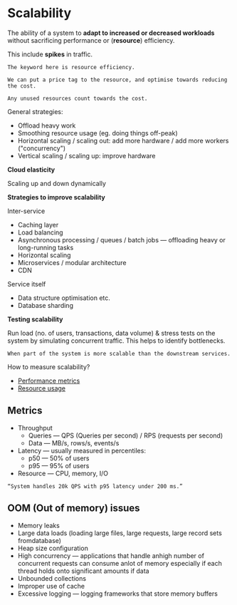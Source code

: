 # Scalability

The ability of a system to **adapt to increased or decreased workloads** without sacrificing performance or (**resource**) efficiency.

This include **spikes** in traffic.

~~~admonish note
The keyword here is resource efficiency.

We can put a price tag to the resource, and optimise towards reducing the cost.

Any unused resources count towards the cost.
~~~

General strategies:

- Offload heavy work
- Smoothing resource usage (eg. doing things off-peak)
- Horizontal scaling / scaling out: add more hardware / add more workers ("concurrency")
- Vertical scaling / scaling up: improve hardware

**Cloud elasticity**

Scaling up and down dynamically

**Strategies to improve scalability**

Inter-service
- Caching layer
- Load balancing
- Asynchronous processing / queues / batch jobs — offloading heavy or long-running tasks
- Horizontal scaling
- Microservices / modular architecture
- CDN

Service itself
- Data structure optimisation etc.
- Database sharding

**Testing scalability**

Run load (no. of users, transactions, data volume) & stress tests on the system by simulating concurrent traffic. This helps to identify bottlenecks.

~~~admonish warning title="Scalability mismatches"
When part of the system is more scalable than the downstream services.
~~~

How to measure scalability?

* [Performance metrics](../metrics.md)
* [Resource usage](../metrics.md)

## Metrics

* Throughput
  * Queries — QPS (Queries per second) / RPS (requests per second)
  * Data — MB/s, rows/s, events/s
* Latency — usually measured in percentiles:
  * p50 — 50% of users
  * p95 — 95% of users
* Resource — CPU, memory, I/O

~~~admonish example
“System handles 20k QPS with p95 latency under 200 ms.”
~~~

## OOM (Out of memory) issues
* Memory leaks
* Large data loads (loading large files, large requests, large record sets fromdatabase)
* Heap size configuration
* High concurrency — applications that handle anhigh number of concurrent requests can consume anlot of memory especially if each thread holds onto significant amounts if data
* Unbounded collections
* Improper use of cache
* Excessive logging — logging frameworks that store memory buffers
